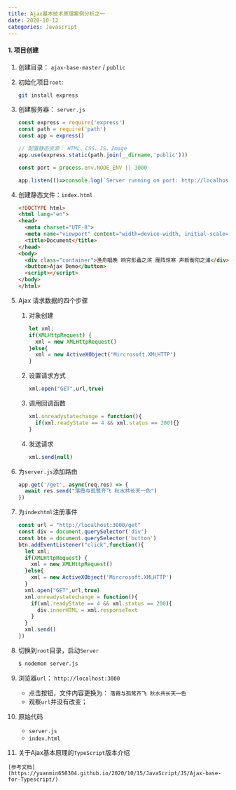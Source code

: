 ```yaml
---
title: Ajax基本技术原理案例分析之一
date: 2020-10-12
categories: Javascript
---
```


#### 1. 项目创建

1. 创建目录： `ajax-base-master` / `public`

2. 初始化项目`root`:  

   ```bash
   git install express
   ```

3. 创建服务器： `server.js`

   ```js
   const express = require('express')
   const path = require('path')
   const app = express()
   
   // 配置静态资源： HTML、CSS、JS、Image
   app.use(express.static(path.join(__dirname,'public')))
   
   const port = process.env.NODE_ENV || 3000
   
   app.listen(()=>console.log(`Server running on port: http://localhost:${port}...`))
   ```

4. 创建静态文件：`index.html`

   ```html
   <!DOCTYPE html>
   <html lang="en">
   <head>
     <meta charset="UTF-8">
     <meta name="viewport" content="width=device-width, initial-scale=1.0">
     <title>Document</title>
   </head>
   <body>
     <div class="container">渔舟唱晚 响穷彭蠡之滨 雁阵惊寒 声断衡阳之浦</div>
     <button>Ajax Demo</button>
     <script></script>
   </body>
   </html>
   ```

5. Ajax 请求数据的四个步骤

   1. 对象创建

      ```js
      let xml;
      if(XMLHttpRequest) {
        xml = new XMLHttpRequest()
      }else{
        xml = new ActiveXObject('Mircrosoft.XMLHTTP')
      }
      ```

   2. 设置请求方式

      ```js
      xml.open("GET",url,true)
      ```

   3. 调用回调函数

      ```js
      xml.onreadystatechange = function(){
        if(xml.readyState == 4 && xml.status == 200){}
      }
      ```

   4. 发送请求

      ```js
      xml.send(null)
      ```

6. 为`server.js`添加路由

   ```js
   app.get('/get', async(req,res) => {
     await res.send("落霞与孤鹜齐飞 秋水共长天一色")
   })
   ```

7. 为`indexhtml`注册事件

   ```js
   const url = "http://localhost:3000/get"
   const div = document.querySelector('div')
   const btn = document.querySelector('button')
   btn.addEventListener("click",function(){
     let xml;
     if(XMLHttpRequest) {
       xml = new XMLHttpRequest()
     }else{
       xml = new ActiveXObject('Mircrosoft.XMLHTTP')
     }
     xml.open("GET",url,true)
     xml.onreadystatechange = function(){
       if(xml.readyState == 4 && xml.status == 200){
         div.innerHTML = xml.responseText
       }
     }
     xml.send()
   })
   ```

8. 切换到`root`目录，启动`Server`

   ```bash
   $ nodemon server.js
   ```

9. 浏览器`url`： `http://localhost:3000`

   - 点击按钮，文件内容更换为： `落霞与孤鹜齐飞 秋水共长天一色`
   - 观察`url`并没有改变；

10. 原始代码

    - `server.js`
    - `index.html`

11.  关于Ajax基本原理的`TypeScript`版本介绍

    [参考文档](https://yuanmin650304.github.io/2020/10/15/JavaScript/JS/Ajax-base-for-Typescript/)